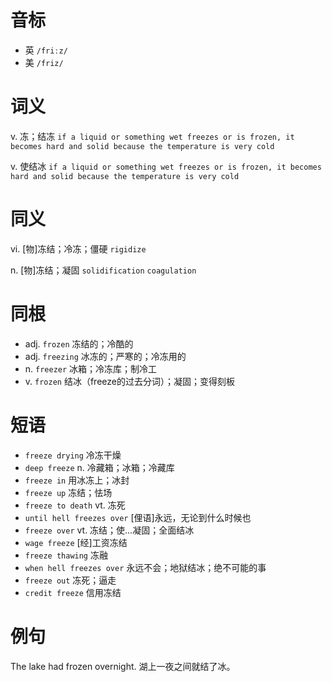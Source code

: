 # 音标

- 英 `/friːz/`
- 美 `/friz/`

# 词义

v. 冻；结冻
`if a liquid or something wet freezes or is frozen, it becomes hard and solid because the temperature is very cold`

v. 使结冰
`if a liquid or something wet freezes or is frozen, it becomes hard and solid because the temperature is very cold`

# 同义

vi. [物]冻结；冷冻；僵硬
`rigidize`

n. [物]冻结；凝固
`solidification` `coagulation`

# 同根

- adj. `frozen` 冻结的；冷酷的
- adj. `freezing` 冰冻的；严寒的；冷冻用的
- n. `freezer` 冰箱；冷冻库；制冷工
- v. `frozen` 结冰（freeze的过去分词）；凝固；变得刻板

# 短语

- `freeze drying` 冷冻干燥
- `deep freeze` n. 冷藏箱；冰箱；冷藏库
- `freeze in` 用冰冻上；冰封
- `freeze up` 冻结；怯场
- `freeze to death` vt. 冻死
- `until hell freezes over` [俚语]永远，无论到什么时候也
- `freeze over` vt. 冻结；使…凝固；全面结冰
- `wage freeze` [经]工资冻结
- `freeze thawing` 冻融
- `when hell freezes over` 永远不会；地狱结冰；绝不可能的事
- `freeze out` 冻死；逼走
- `credit freeze` 信用冻结

# 例句

The lake had frozen overnight.
湖上一夜之间就结了冰。


